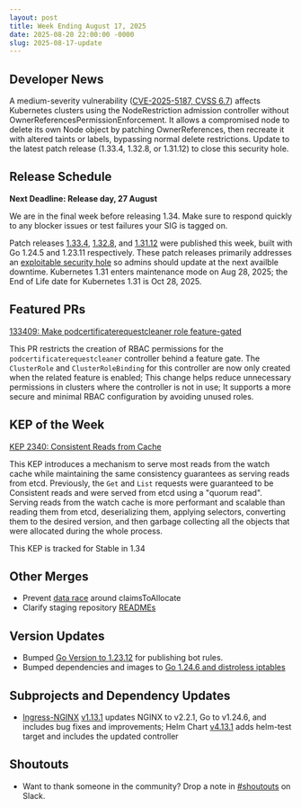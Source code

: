 ```yaml
---
layout: post
title: Week Ending August 17, 2025
date: 2025-08-20 22:00:00 -0000
slug: 2025-08-17-update
---
```


## Developer News

A medium-severity vulnerability ([CVE-2025-5187, CVSS 6.7](https://github.com/kubernetes/kubernetes/issues/133471)) affects Kubernetes clusters using the NodeRestriction admission controller without OwnerReferencesPermissionEnforcement. It allows a compromised node to delete its own Node object by patching OwnerReferences, then recreate it with altered taints or labels, bypassing normal delete restrictions.  Update to the latest patch release (1.33.4, 1.32.8, or 1.31.12) to close this security hole.

## Release Schedule

**Next Deadline: Release day, 27 August**

We are in the final week before releasing 1.34.  Make sure to respond quickly to any blocker issues or test failures your SIG is tagged on.

Patch releases [1.33.4](https://github.com/kubernetes/kubernetes/blob/master/CHANGELOG/CHANGELOG-1.33.md), [1.32.8](https://github.com/kubernetes/kubernetes/blob/master/CHANGELOG/CHANGELOG-1.32.md), and [1.31.12](https://github.com/kubernetes/kubernetes/blob/master/CHANGELOG/CHANGELOG-1.31.md) were published this week, built with Go 1.24.5 and 1.23.11 respectively.  These patch releases primarily addresses an [exploitable security hole](https://github.com/kubernetes/kubernetes/issues/133471) so admins should update at the next availble downtime. Kubernetes 1.31 enters maintenance mode on Aug 28, 2025; the End of Life date for Kubernetes 1.31 is Oct 28, 2025.

## Featured PRs

[133409: Make podcertificaterequestcleaner role feature-gated](https://github.com/kubernetes/kubernetes/pull/133409)

This PR restricts the creation of RBAC permissions for the `podcertificaterequestcleaner` controller behind a feature gate. The `ClusterRole` and `ClusterRoleBinding` for this controller are now only created when the related feature is enabled; This change helps reduce unnecessary permissions in clusters where the controller is not in use; It supports a more secure and minimal RBAC configuration by avoiding unused roles.


## KEP of the Week

[KEP 2340: Consistent Reads from Cache](https://github.com/kubernetes/enhancements/blob/master/keps/sig-api-machinery/2340-Consistent-reads-from-cache/README.md)

This KEP introduces a mechanism to serve most reads from the watch cache while maintaining the same consistency guarantees as serving reads from etcd. Previously, the `Get` and `List` requests were guaranteed to be Consistent reads and were served from etcd using a "quorum read". Serving reads from the watch cache is more performant and scalable than reading them from etcd, deserializing them, applying selectors, converting them to the desired version, and then garbage collecting all the objects that were allocated during the whole process.

This KEP is tracked for Stable in 1.34


## Other Merges
* Prevent [data race](https://github.com/kubernetes/kubernetes/pull/133587) around claimsToAllocate
* Clarify staging repository [READMEs](https://github.com/kubernetes/kubernetes/pull/133570)


## Version Updates

* Bumped [Go Version to 1.23.12](https://github.com/kubernetes/kubernetes/pull/133568) for publishing bot rules.
* Bumped dependencies and images to [Go 1.24.6 and distroless iptables](https://github.com/kubernetes/kubernetes/pull/133516)


## Subprojects and Dependency Updates

* [Ingress-NGINX](https://github.com/kubernetes/ingress-nginx) [v1.13.1](https://github.com/kubernetes/ingress-nginx/releases/tag/controller-v1.13.1) updates NGINX to v2.2.1, Go to v1.24.6, and includes bug fixes and improvements; Helm Chart [v4.13.1](https://github.com/kubernetes/ingress-nginx/releases/tag/helm-chart-4.13.1) adds helm-test target and includes the updated controller

## Shoutouts

* Want to thank someone in the community? Drop a note in [#shoutouts](https://kubernetes.slack.com/archives/C92G08FGD) on Slack.
